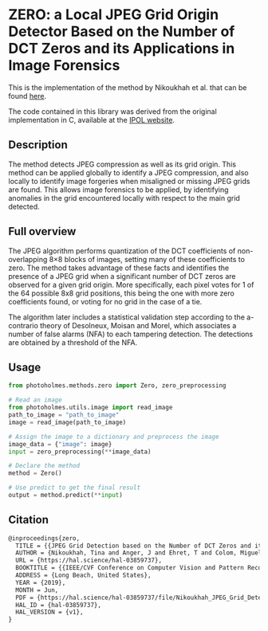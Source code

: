 # ZERO: a Local JPEG Grid Origin Detector Based on the Number of DCT Zeros and its Applications in Image Forensics

This is the implementation of the method by Nikoukhah et al. that can be found [here](https://www.ipol.im/pub/art/2021/390/article_lr.pdf).

The code contained in this library was derived from the original implementation in C, available at the [IPOL website](https://www.ipol.im/pub/art/2021/390/?utm_source=doi).

## Description

The method detects JPEG compression as well as its grid origin. This method can be applied globally to identify a JPEG compression, and also locally to identify image forgeries when misaligned or missing JPEG grids are found. This allows image forensics to be applied, by identifying anomalies in the grid encountered locally with respect to the main grid detected.

## Full overview

The JPEG algorithm performs quantization of the DCT coefficients of non-overlapping 8×8 blocks of images, setting many of these coefficients to zero. The method takes advantage of these facts and identifies the presence of a JPEG grid when a significant number of DCT zeros are observed for a given grid origin. More specifically, each pixel votes for 1 of the 64 possible 8x8 grid positions, this being the one with more zero coefficients found, or voting for no grid in the case of a tie.

The algorithm later includes a statistical validation step according to the a-contrario theory of Desolneux, Moisan and Morel, which associates a number of false alarms (NFA) to each tampering detection. The detections are obtained by a threshold of the NFA.

## Usage

```python
from photoholmes.methods.zero import Zero, zero_preprocessing

# Read an image
from photoholmes.utils.image import read_image
path_to_image = "path_to_image"
image = read_image(path_to_image)

# Assign the image to a dictionary and preprocess the image
image_data = {"image": image}
input = zero_preprocessing(**image_data)

# Declare the method
method = Zero()

# Use predict to get the final result
output = method.predict(**input)
```

## Citation

```tex
@inproceedings{zero,
  TITLE = {{JPEG Grid Detection based on the Number of DCT Zeros and its Application to Automatic and Localized Forgery Detection}},
  AUTHOR = {Nikoukhah, Tina and Anger, J and Ehret, T and Colom, Miguel and Morel, J M and Grompone von Gioi, R},
  URL = {https://hal.science/hal-03859737},
  BOOKTITLE = {{IEEE/CVF Conference on Computer Vision and Pattern Recognition (CVPR) Workshops}},
  ADDRESS = {Long Beach, United States},
  YEAR = {2019},
  MONTH = Jun,
  PDF = {https://hal.science/hal-03859737/file/Nikoukhah_JPEG_Grid_Detection_based_on_the_Number_of_DCT_Zeros_CVPRW_2019_paper.pdf},
  HAL_ID = {hal-03859737},
  HAL_VERSION = {v1},
}
```